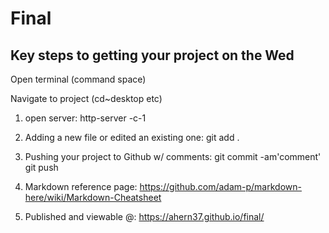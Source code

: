 # Final #
## Key steps to getting your project on the Wed ##
Open terminal (command space)

Navigate to project (cd~desktop etc)

1. open server:
	http-server -c-1

2. Adding a new file or edited an existing one:
	git add .

3. Pushing your project to Github w/ comments:
	git commit -am'comment' 
	git push 

4. Markdown reference page:
https://github.com/adam-p/markdown-here/wiki/Markdown-Cheatsheet

5. Published and viewable @:
https://ahern37.github.io/final/